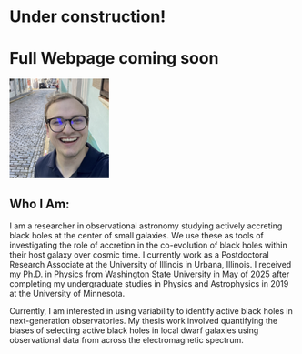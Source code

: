 # Under construction! 
# Full Webpage coming soon

<img src="/images/ejw_headshot.png" width="175">


## Who I Am:
I am a researcher in observational astronomy studying actively accreting black holes at the center of small galaxies. We use these as tools of investigating  the role of accretion in the co-evolution of black holes within their host galaxy over cosmic time. I currently work as a Postdoctoral Research Associate at the University of Illinois in Urbana, Illinois. I received my Ph.D. in Physics from Washington State University in May of 2025 after completing my undergraduate studies in Physics and Astrophysics in 2019 at the University of Minnesota.

Currently, I am interested in using variability to identify active black holes in next-generation observatories. My thesis work involved quantifying the biases of selecting active black holes in local dwarf galaxies using observational data from across the electromagnetic spectrum.

